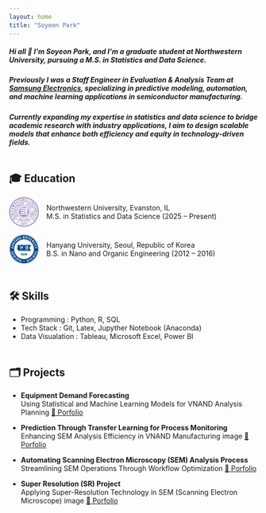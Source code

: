 ```yaml
---
layout: home
title: "Soyeon Park"
---
```


<link rel="stylesheet" href="/assets/css/custom.css">

##### Hi all 👋 I'm Soyeon Park, and I'm a graduate student at Northwestern University, pursuing a M.S. in Statistics and Data Science.
##### Previously I was a Staff Engineer in Evaluation & Analysis Team at <span class="blue-text"><a href="https://semiconductor.samsung.com/">Samsung Electronics</a></span>, specializing in predictive modeling, automation, and machine learning applications in semiconductor manufacturing.
##### Currently expanding my expertise in statistics and data science to bridge academic research with industry applications, I aim to design scalable models that enhance both efficiency and equity in technology-driven fields.



<h2 style="margin-top: 50px;">🎓 Education</h2>
<div style="display: flex; align-items: center; gap: 15px; margin-bottom: 15px;">
  <img src="/assets/images/nu_logo.png" alt="NU Logo" width="60px">
  <div>
    <p style="margin: 0;">Northwestern University, Evanston, IL</p>
    <p style="margin: 0;">M.S. in Statistics and Data Science (2025 – Present)</p>
  </div>
</div>

<div style="display: flex; align-items: center; gap: 15px; margin-bottom: 15px;">
  <img src="/assets/images/hu_logo.png" alt="HU Logo" width="60px">
  <div>
    <p style="margin: 0;">Hanyang University, Seoul, Republic of Korea</p>
    <p style="margin: 0;">B.S. in Nano and Organic Engineering (2012 – 2016)</p>
  </div>
</div>


<h2 style="margin-top: 50px;">🛠️ Skills</h2>

  * Programming : Python, R, SQL
  * Tech Stack : Git, Latex, Jupyther Notebook (Anaconda)
  * Data Visualation : Tableau, Microsoft Excel, Power BI

<h2 style="margin-top: 50px;">🗂️ Projects</h2>

  * **Equipment Demand Forecasting**  
  Using Statistical and Machine Learning Models for VNAND Analysis Planning
  [📄 Porfolio](https://drive.google.com/file/d/1dvx0uKgnR1OW4JLLMxmD1m8JMw8-BPrq/view?usp=sharing)

  * **Prediction Through Transfer Learning for Process Monitoring**  
  Enhancing SEM Analysis Efficiency in VNAND Manufacturing image [📄 Porfolio](https://drive.google.com/file/d/1nRTy-raEbcSnLeq3pTuW3eSmweshhyPM/view?usp=sharing)

    
  * **Automating Scanning Electron Microscopy (SEM) Analysis Process**  
  Streamlining SEM Operations Through Workflow Optimization [📄 Porfolio](https://drive.google.com/file/d/1sNLWn6mDySspYKlbwZa9EDDR1WNpPLTN/view?usp=sharing)  
  

  * **Super Resolution (SR) Project**  
  Applying Super-Resolution Technology in SEM (Scanning Electron Microscope) image [📄 Porfolio](https://drive.google.com/file/d/1sNLWn6mDySspYKlbwZa9EDDR1WNpPLTN/view?usp=sharing)  